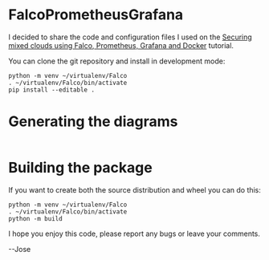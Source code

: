 # FalcoPrometheusGrafana

I decided to share the code and configuration files I used on the [Securing mixed clouds using Falco, Prometheus, Grafana and Docker](tutorial/README.md) tutorial.

You can clone the git repository and install in development mode:

```shell
python -m venv ~/virtualenv/Falco
. ~/virtualenv/Falco/bin/activate
pip install --editable .
```

# Generating the diagrams

```shell

```

# Building the package

If you want to create both the source distribution and wheel you can do this:

```shell
python -m venv ~/virtualenv/Falco
. ~/virtualenv/Falco/bin/activate
python -m build
```

I hope you enjoy this code, please report any bugs or leave your comments.

--Jose
